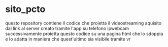 # sito_pcto 
questo repository contiene il codice che proietta il videostreaming aquisito dal link al server creato tramite l'app su telefono ipwebcam 
successivamente proietta questo codice su una pagina html che lo sdoppia e lo adatta in maniera che quest'ultimo sia visibile tramite vr
